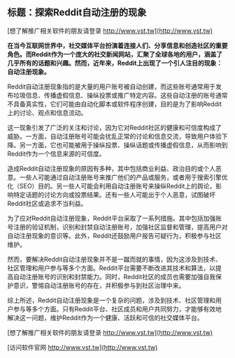 ## **标题：探索Reddit自动注册的现象**

[想了解推广相关软件的朋友请登录 http://www.vst.tw](http://www.vst.tw)

**在当今互联网世界中，社交媒体平台扮演着连接人们、分享信息和创造社区的重要角色。而Reddit作为一个庞大的社交新闻网站，汇聚了全球各地的用户，涵盖了几乎所有的话题和兴趣。然而，近年来，Reddit上出现了一个引人注目的现象：自动注册现象。**

Reddit自动注册现象指的是大量的用户账号被自动创建，而这些账号通常用于发布垃圾信息、传播虚假信息、操纵投票或推广特定内容。这些自动注册的账号通常不具备真实性，它们可能由自动化脚本或软件程序创建，目的是为了影响Reddit上的讨论、观点和信息流动。

这一现象引发了广泛的关注和讨论，因为它对Reddit社区的健康和可信度构成了威胁。一方面，自动注册账号可能会扰乱正常的讨论和信息交流，导致用户体验下降。另一方面，它也可能被用于操纵投票、操纵话题或传播虚假信息，从而影响到Reddit作为一个信息来源的可信度。

造成Reddit自动注册现象的原因有多种，其中包括商业利益、政治目的或个人恶意。一些人可能通过自动注册账号来推广他们的产品或服务，或者用于搜索引擎优化（SEO）目的。另一些人可能会利用自动注册账号来操纵Reddit上的舆论，影响特定话题的讨论方向或投票结果。还有一些人可能出于个人恶意，试图破坏Reddit社区或追求不当利益。

为了应对Reddit自动注册现象，Reddit平台采取了一系列措施。其中包括加强账号注册的验证机制，识别和封禁自动注册账号，加强社区监督和管理，提高用户对自动注册现象的意识等。此外，Reddit还鼓励用户报告可疑行为，积极参与社区维护。

然而，要解决Reddit自动注册现象并不是一蹴而就的事情，因为这涉及到技术、社区管理和用户参与等多个方面。Reddit平台需要不断改进其技术和算法，以提高自动注册账号的识别和封禁能力。同时，Reddit社区的成员也需要加强自我保护意识，警惕自动注册账号的存在，并积极参与到社区治理中来。

综上所述，Reddit自动注册现象是一个复杂的问题，涉及到技术、社区管理和用户参与等多个方面。只有Reddit平台、社区成员和用户共同努力，才能够有效地解决这一问题，维护Reddit作为一个健康、活跃和可信的社交媒体平台。

[想了解推广相关软件的朋友请登录 http://www.vst.tw](http://www.vst.tw)


[访问软件官网 http://www.vst.tw](http://www.vst.tw)
